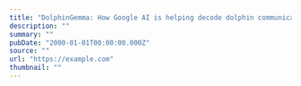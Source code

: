 ```yaml
---
title: "DolphinGemma: How Google AI is helping decode dolphin communication"
description: ""
summary: ""
pubDate: "2000-01-01T00:00:00.000Z"
source: ""
url: "https://example.com"
thumbnail: ""
---
```


